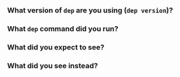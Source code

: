 <!--

Thanks for filing an issue! If this is a question or feature request, just delete
everything here and write out the request, providing as much context as you can.

-->

### What version of `dep` are you using (`dep version`)?
<!--
  If you installed `dep` via `go get`, report the version instead with
  `cd $GOPATH/src/github.com/asticode/dep && git describe --tags`
-->

### What `dep` command did you run?

<!--

Paste the output of the commands you ran in here, making sure to pass -v for maximum context.

The output of `dep hash-inputs` may also be helpful to include.

-->

### What did you expect to see?

### What did you see instead?
